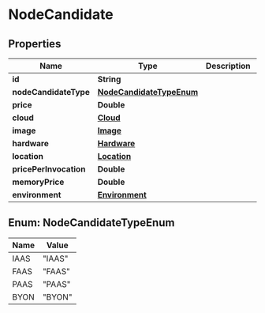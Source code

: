 
# NodeCandidate

## Properties
Name | Type | Description | Notes
------------ | ------------- | ------------- | -------------
**id** | **String** |  |  [optional]
**nodeCandidateType** | [**NodeCandidateTypeEnum**](#NodeCandidateTypeEnum) |  |  [optional]
**price** | **Double** |  |  [optional]
**cloud** | [**Cloud**](Cloud.md) |  |  [optional]
**image** | [**Image**](Image.md) |  |  [optional]
**hardware** | [**Hardware**](Hardware.md) |  |  [optional]
**location** | [**Location**](Location.md) |  |  [optional]
**pricePerInvocation** | **Double** |  |  [optional]
**memoryPrice** | **Double** |  |  [optional]
**environment** | [**Environment**](Environment.md) |  |  [optional]


<a name="NodeCandidateTypeEnum"></a>
## Enum: NodeCandidateTypeEnum
Name | Value
---- | -----
IAAS | &quot;IAAS&quot;
FAAS | &quot;FAAS&quot;
PAAS | &quot;PAAS&quot;
BYON | &quot;BYON&quot;



